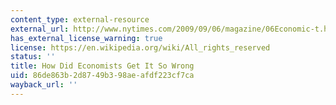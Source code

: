 ```yaml
---
content_type: external-resource
external_url: http://www.nytimes.com/2009/09/06/magazine/06Economic-t.html?scp=1&sq=how%20did%20economists%20get%20it%20so%20wrong?%20krugman&st=cse
has_external_license_warning: true
license: https://en.wikipedia.org/wiki/All_rights_reserved
status: ''
title: How Did Economists Get It So Wrong
uid: 86de863b-2d87-49b3-98ae-afdf223cf7ca
wayback_url: ''
---
```

